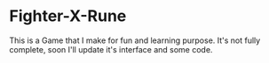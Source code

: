 # Fighter-X-Rune
This is a Game that I make for fun and learning purpose. It's not fully complete, soon I'll update it's interface and some code.
